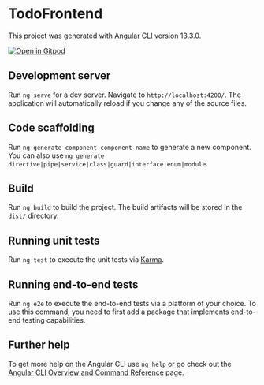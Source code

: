 # TodoFrontend

This project was generated with [Angular CLI](https://github.com/angular/angular-cli) version 13.3.0.


[![Open in Gitpod](https://gitpod.io/button/open-in-gitpod.svg)](https://gitpod.io/#https://github.com/uebeleisfh/FHB-MCCE-2024-Todo-Frontend/tree/feature/gitpod-config)


## Development server

Run `ng serve` for a dev server. Navigate to `http://localhost:4200/`. The application will automatically reload if you change any of the source files.

## Code scaffolding

Run `ng generate component component-name` to generate a new component. You can also use `ng generate directive|pipe|service|class|guard|interface|enum|module`.

## Build

Run `ng build` to build the project. The build artifacts will be stored in the `dist/` directory.

## Running unit tests

Run `ng test` to execute the unit tests via [Karma](https://karma-runner.github.io).

## Running end-to-end tests

Run `ng e2e` to execute the end-to-end tests via a platform of your choice. To use this command, you need to first add a package that implements end-to-end testing capabilities.

## Further help

To get more help on the Angular CLI use `ng help` or go check out the [Angular CLI Overview and Command Reference](https://angular.io/cli) page.
